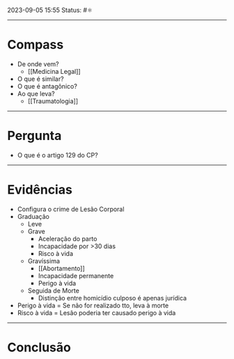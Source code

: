 2023-09-05 15:55
Status: #⚛ 

---
# Compass
- De onde vem?
	- [[Medicina Legal]]
- O que é similar?
- O que é antagônico?
- Ao que leva?
	- [[Traumatologia]]

----
# Pergunta
- O que é o artigo 129 do CP?

---- 
# Evidências
- Configura o crime de Lesão Corporal
- Graduação
	- Leve
	- Grave
		- Aceleração do parto
		- Incapacidade por >30 dias
		- Risco à vida
	- Gravíssima
		- [[Abortamento]]
		- Incapacidade permanente
		- Perigo à vida
	- Seguida de Morte
		- Distinção entre homicídio culposo é apenas jurídica
- Perigo à vida = Se não for realizado tto, leva à morte
- Risco à vida = Lesão poderia ter causado perigo à vida
----  
# Conclusão
